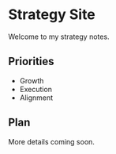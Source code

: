# Strategy Site

Welcome to my strategy notes.

## Priorities
- Growth
- Execution
- Alignment

## Plan
More details coming soon.

